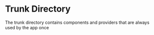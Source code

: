 # Trunk Directory

The trunk directory contains components and providers that are always used by the app once
